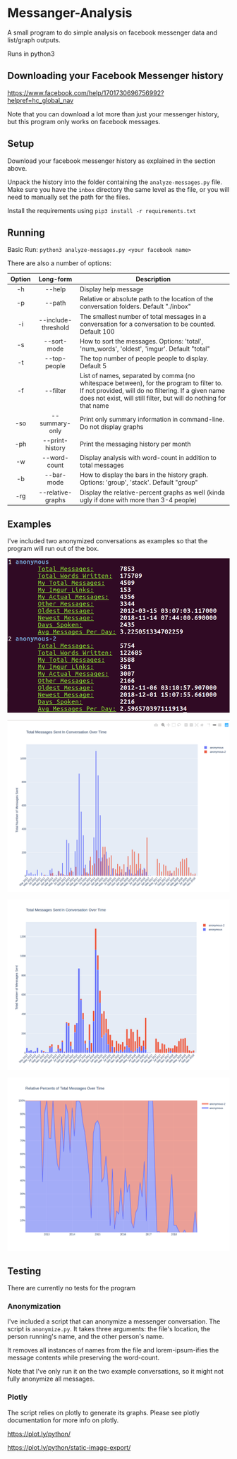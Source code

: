 # Messanger-Analysis

A small program to do simple analysis on facebook messenger data and list/graph outputs.

Runs in python3

## Downloading your Facebook Messenger history

https://www.facebook.com/help/1701730696756992?helpref=hc_global_nav

Note that you can download a lot more than just your messenger history, but this program only works on facebook messages.


## Setup

Download your facebook messenger history as explained in the section above.

Unpack the history into the folder containing the `analyze-messages.py` file.  Make sure you have the `inbox` directory the same level as the file, or you will need to manually set the path for the files.

Install the requirements using
`pip3 install -r requirements.txt`

## Running

Basic Run:
`python3 analyze-messages.py <your facebook name>`

There are also a number of options:

| Option |      Long-form      | Description                                                                                                                                                                                                           |
|:------:|:-------------------:|-----------------------------------------------------------------------------------------------------------------------------------------------------------------------------------------------------------------------|
| -h     | --help              | Display help message                                                                                                                                                                                                  |
| -p     | --path              | Relative or absolute path to the location of the conversation folders. Default "./inbox"                                                                                                                              |
| -i     | --include-threshold | The smallest number of total messages in a conversation for a conversation to be counted. Default 100                                                                                                                 |
| -s     | --sort-mode         | How to sort the messages.  Options: 'total', 'num_words', 'oldest', 'imgur'. Default "total"                                                                                                                          |
| -t     | --top-people        | The top number of people people to display.  Default 5                                                                                                                                                                |
| -f     | --filter            | List of names, separated by comma (no whitespace between), for the program to filter to. If not provided, will do no filtering.  If a given name does not exist, will still filter, but will do nothing for that name |
| -so    | --summary-only      | Print only summary information in command-line.  Do not display graphs                                                                                                                                                |
| -ph    | --print-history     | Print the messaging history per month                                                                                                                                                                                 |
| -w     | --word-count        | Display analysis with word-count in addition to total messages                                                                                                                                                        |
| -b     | --bar-mode          | How to display the bars in the history graph. Options: 'group', 'stack'. Default "group"                                                                                                                              |
| -rg    | --relative-graphs   | Display the relative-percent graphs as well (kinda ugly if done with more than 3-4 people)                                                                                                                            |

## Examples

I've included two anonymized conversations as examples so that the program will run out of the box.

![Example Summary Print](SummaryPrintExample.png?raw=true "Example Summary Print")

![Example Grouped Bar Chart](TotalMessagesGroupedExample.png?raw=true "Example Total Messages Bar Graph With Grouped Bars")

![Example Stacked Bar Chart](TotalMessagesStackedExample.png?raw=true "Example Total Messages Bar Graph With Stacked Bars")

![Example Relative Messages Chart](TotalMessagesRelativeExample.png?raw=true "Example Total Messages Relative Percent Graph")


## Testing

There are currently no tests for the program 

### Anonymization

I've included a script that can anonymize a messenger conversation.  The script is `anonymize.py`.  It takes three arguments: the file's location, the person running's name, and the other person's name.

It removes all instances of names from the file and lorem-ipsum-ifies the message contents while preserving the word-count.

Note that I've only run it on the two example conversations, so it might not fully anonymize all messages.

### Plotly

The script relies on plotly to generate its graphs.  Please see plotly documentation for more info on plotly.

https://plot.ly/python/

https://plot.ly/python/static-image-export/

